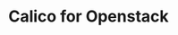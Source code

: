 ---
title: Calico for Openstack
show_read_time: false
canonical_url: 'https://docs.projectcalico.org/v3.5/usage/openstack/index'
---